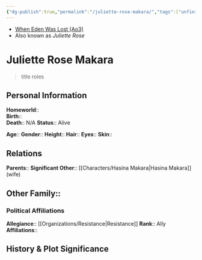 ```yaml
---
{"dg-publish":true,"permalink":"/juliette-rose-makara/","tags":["unfinished"]}
---
```


- [When Eden Was Lost (Ao3)](https://archiveofourown.org/works/19334440/chapters/45992584)
- Also known as *Juliette Rose*
# Juliette Rose Makara
>title roles

## Personal Information

**Homeworld**::  
**Birth**::  
**Death**::  N/A
**Status**::  Alive

**Age**:: 
**Gender**:: 
**Height**:: 
**Hair**:: 
**Eyes**:: 
**Skin**:: 

## Relations

**Parents**:: 
**Significant Other**::  [[Characters/Hasina Makara\|Hasina Makara]] (wife)

**Other Family**::
- 

### Political Affiliations

**Allegiance**::  [[Organizations/Resistance\|Resistance]]
**Rank**::  Ally
**Affiliations**::  

## History & Plot Significance

